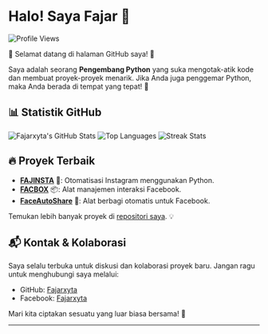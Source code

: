 # Halo! Saya Fajar 👋

![Profile Views](https://komarev.com/ghpvc/?username=Fajarxyta&style=flat-square)

🎉 Selamat datang di halaman GitHub saya! 🎉

Saya adalah seorang **Pengembang Python** yang suka mengotak-atik kode dan membuat proyek-proyek menarik. Jika Anda juga penggemar Python, maka Anda berada di tempat yang tepat! 🚀

## 📊 Statistik GitHub
![Fajarxyta's GitHub Stats](https://github-readme-stats.vercel.app/api?username=Fajarxyta&show_icons=true&theme=tokyonight&count_private=true)
![Top Languages](https://github-readme-stats.vercel.app/api/top-langs/?username=Fajarxyta&layout=compact&theme=tokyonight)
![Streak Stats](https://github-readme-streak-stats.herokuapp.com/?user=Fajarxyta&theme=tokyonight)

## 🔥 Proyek Terbaik
- [**FAJINSTA**](https://github.com/Fajarxyta/FAJINSTA) 🌟: Otomatisasi Instagram menggunakan Python.
- [**FACBOX**](https://github.com/Fajarxyta/FACBOX) 📦: Alat manajemen interaksi Facebook.
- [**FaceAutoShare**](https://github.com/Fajarxyta/FaceAutoShare) 🤖: Alat berbagi otomatis untuk Facebook.

Temukan lebih banyak proyek di [repositori saya](https://github.com/Fajarxyta?tab=repositories). 💡

## 📬 Kontak & Kolaborasi
Saya selalu terbuka untuk diskusi dan kolaborasi proyek baru. Jangan ragu untuk menghubungi saya melalui:
- GitHub: [Fajarxyta](https://github.com/Fajarxyta)
- Facebook: [Fajarxyta](https://facebook.com/Fajarxyta)

Mari kita ciptakan sesuatu yang luar biasa bersama! 🌟

---

